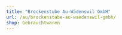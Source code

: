 ```yaml
---
title: "Brockenstube Au-Wädenswil GmbH"
url: /au/brockenstube-au-waedenswil-gmbh/
shop: Gebrauchtwaren
---
```

